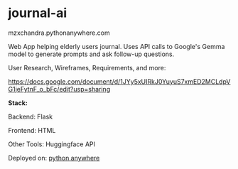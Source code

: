 # journal-ai

mzxchandra.pythonanywhere.com

Web App helping elderly users journal. Uses API calls to Google's Gemma model to generate prompts and ask follow-up questions.

User Research, Wireframes, Requirements, and more:

https://docs.google.com/document/d/1JYy5xUIRkJ0YuyuS7xmED2MCLdpVG1jeFytnF_o_bFc/edit?usp=sharing


**Stack:**

Backend: Flask

Frontend: HTML

Other Tools: Huggingface API

Deployed on: [python anywhere](mzxchandra.pythonanywhere.com)
